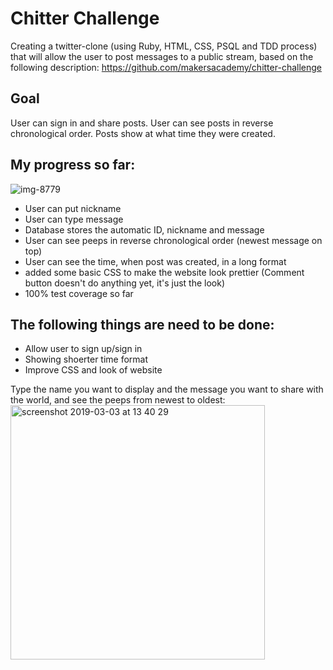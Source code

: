 Chitter Challenge
=================

Creating a twitter-clone (using Ruby, HTML, CSS, PSQL and TDD process) that will allow the user to post messages to a public stream, based on the following description: https://github.com/makersacademy/chitter-challenge


## Goal
User can sign in and share posts. User can see posts in reverse chronological order. Posts show at what time they were created.

## My progress so far:
![img-8779](https://user-images.githubusercontent.com/45072719/53694715-bad88f00-3daa-11e9-8782-0f34896e5542.JPG)

- User can put nickname
- User can type message
- Database stores the automatic ID, nickname and message
- User can see peeps in reverse chronological order (newest message on top)
- User can see the time, when post was created, in a long format
- added some basic CSS to make the website look prettier (Comment button doesn't do anything yet, it's just the look)
- 100% test coverage so far

## The following things are need to be done:
- Allow user to sign up/sign in
- Showing shoerter time format
- Improve CSS and look of website


Type the name you want to display and the message you want to share with the world, and see the peeps from newest to oldest:
<img width="407" alt="screenshot 2019-03-03 at 13 40 29" src="https://user-images.githubusercontent.com/45072719/53695977-1e1ded80-3dba-11e9-88a8-1a374857301a.png">


